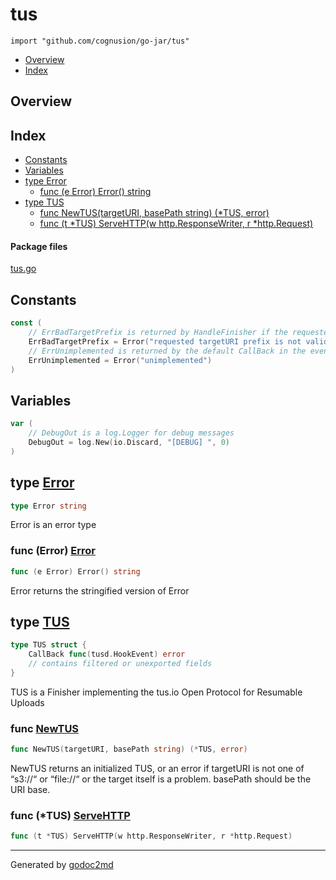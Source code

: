 

# tus
`import "github.com/cognusion/go-jar/tus"`

* [Overview](#pkg-overview)
* [Index](#pkg-index)

## <a name="pkg-overview">Overview</a>



## <a name="pkg-index">Index</a>
* [Constants](#pkg-constants)
* [Variables](#pkg-variables)
* [type Error](#Error)
  * [func (e Error) Error() string](#Error.Error)
* [type TUS](#TUS)
  * [func NewTUS(targetURI, basePath string) (*TUS, error)](#NewTUS)
  * [func (t *TUS) ServeHTTP(w http.ResponseWriter, r *http.Request)](#TUS.ServeHTTP)


#### <a name="pkg-files">Package files</a>
[tus.go](https://github.com/cognusion/go-jar/tree/master/tus/tus.go)


## <a name="pkg-constants">Constants</a>
``` go
const (
    // ErrBadTargetPrefix is returned by HandleFinisher if the requested TUS targetURL prefix does not exist
    ErrBadTargetPrefix = Error("requested targetURI prefix is not valid")
    // ErrUnimplemented is returned by the default CallBack in the even callbacks were enabled but a callback handler wasn't
    ErrUnimplemented = Error("unimplemented")
)
```

## <a name="pkg-variables">Variables</a>
``` go
var (
    // DebugOut is a log.Logger for debug messages
    DebugOut = log.New(io.Discard, "[DEBUG] ", 0)
)
```



## <a name="Error">type</a> [Error](https://github.com/cognusion/go-jar/tree/master/tus/tus.go?s=657:674#L27)
``` go
type Error string
```
Error is an error type










### <a name="Error.Error">func</a> (Error) [Error](https://github.com/cognusion/go-jar/tree/master/tus/tus.go?s=726:755#L30)
``` go
func (e Error) Error() string
```
Error returns the stringified version of Error




## <a name="TUS">type</a> [TUS](https://github.com/cognusion/go-jar/tree/master/tus/tus.go?s=860:1002#L35)
``` go
type TUS struct {
    CallBack func(tusd.HookEvent) error
    // contains filtered or unexported fields
}

```
TUS is a Finisher implementing the tus.io Open Protocol for Resumable Uploads







### <a name="NewTUS">func</a> [NewTUS](https://github.com/cognusion/go-jar/tree/master/tus/tus.go?s=1711:1764#L62)
``` go
func NewTUS(targetURI, basePath string) (*TUS, error)
```
NewTUS returns an initialized TUS, or an error if targetURI is not one of “s3://“ or “file://“ or
the target itself is a problem. basePath should be the URI base.





### <a name="TUS.ServeHTTP">func</a> (\*TUS) [ServeHTTP](https://github.com/cognusion/go-jar/tree/master/tus/tus.go?s=1088:1151#L47)
``` go
func (t *TUS) ServeHTTP(w http.ResponseWriter, r *http.Request)
```







- - -
Generated by [godoc2md](http://godoc.org/github.com/cognusion/godoc2md)
